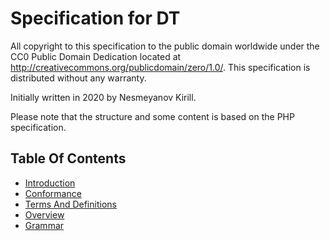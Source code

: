 # Specification for DT

All copyright to this specification to the public domain worldwide under the 
CC0 Public Domain Dedication located at http://creativecommons.org/publicdomain/zero/1.0/. 
This specification is distributed without any warranty.

Initially written in 2020 by Nesmeyanov Kirill.

Please note that the structure and some content is based 
on the PHP specification.

## Table Of Contents

- [Introduction](01-introduction.md)
- [Conformance](02-conformance.md)
- [Terms And Definitions](03-terms-and-definitions.md)
- [Overview](04-overview.md)
- [Grammar](05-grammar.md)
